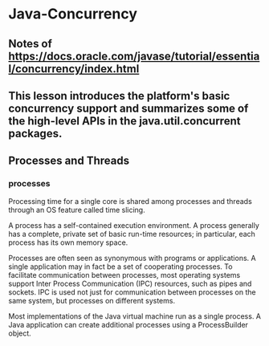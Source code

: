 # Java-Concurrency

## Notes of https://docs.oracle.com/javase/tutorial/essential/concurrency/index.html
## This lesson introduces the platform's basic concurrency support and summarizes some of the high-level APIs in the java.util.concurrent packages.

## Processes and Threads
### processes

Processing time for a single core is shared among processes and threads through an OS feature called time slicing.

A process has a self-contained execution environment. A process generally has a complete, private set of basic run-time resources; in particular, each process has its own memory space.

Processes are often seen as synonymous with programs or applications. A single application may in fact be a set of cooperating processes. To facilitate communication between processes, most operating systems support Inter Process Communication (IPC) resources, such as pipes and sockets. IPC is used not just for communication between processes on the same system, but processes on different systems.

Most implementations of the Java virtual machine run as a single process. A Java application can create additional processes using a ProcessBuilder object.
